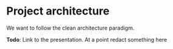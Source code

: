 # Project architecture

We want to follow the clean architecture paradigm.

**Todo**: Link to the presentation. At a point redact something here